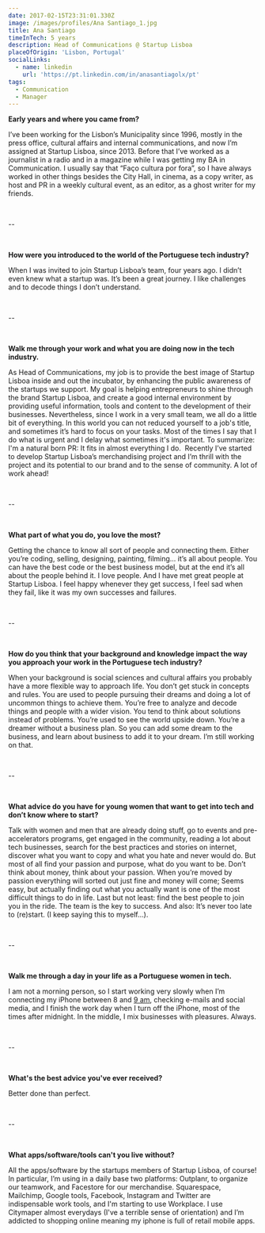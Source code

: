 ```yaml
---
date: 2017-02-15T23:31:01.330Z
image: /images/profiles/Ana Santiago_1.jpg
title: Ana Santiago
timeInTech: 5 years
description: Head of Communications @ Startup Lisboa
placeOfOrigin: 'Lisbon, Portugal'
socialLinks:
  - name: linkedin
    url: 'https://pt.linkedin.com/in/anasantiagolx/pt'
tags:
  - Communication
  - Manager
---
```


**Early years and where you came from?**

I’ve been working for the Lisbon’s Municipality since
1996, mostly in the press office, cultural affairs and internal communications,
and now I’m assigned at Startup Lisboa, since 2013. Before that I’ve worked as
a journalist in a radio and in a magazine while I was getting my BA in
Communication. I usually say that “Faço cultura por fora”, so I have always
worked in other things besides the City Hall, in cinema, as a copy writer, as
host and PR in a weekly cultural event, as an editor, as a ghost writer for my
friends.

 

--

 

**How
were you introduced to the world of the Portuguese tech industry?**

When I was invited to join Startup Lisboa’s team, four
years ago. I didn’t even knew what a startup was. It’s been a great journey. I
like challenges and to decode things I don’t understand.

 

--

 

**Walk me
through your work and what you are doing now in the tech industry.**

As Head of Communications, my job is to provide the
best image of Startup Lisboa inside and out the incubator, by enhancing the
public awareness of the startups we support. My goal is helping entrepreneurs
to shine through the brand Startup Lisboa, and create a good internal
environment by providing useful information, tools and content to the
development of their businesses. Nevertheless, since I work in a very small
team, we all do a little bit of everything. In this world you can not reduced
yourself to a job's title, and sometimes it’s hard to focus on your tasks. Most
of the times I say that I do what is urgent and I delay what sometimes it's
important. To summarize: I'm a natural born PR: It fits in almost everything I
do.  Recently I’ve started to develop Startup Lisboa’s merchandising
project and I’m thrill with the project and its potential to our brand and to
the sense of community. A lot of work ahead!

 

--

 

**What part of what you do, you love the most?**

Getting the chance to know all sort of people and
connecting them. Either you’re coding, selling, designing, painting, filming...
it’s all about people. You can have the best code or the best business model,
but at the end it’s all about the people behind it. I love people. And I have
met great people at Startup Lisboa. I feel happy whenever they get success, I
feel sad when they fail, like it was my own successes and failures.

 

--

 

**How do
you think that your background and knowledge impact the way you approach your
work in the Portuguese tech industry?**

When your background is social sciences and cultural
affairs you probably have a more flexible way to approach life. You don’t get
stuck in concepts and rules. You are used to people pursuing their dreams and
doing a lot of uncommon things to achieve them. You’re free to analyze and
decode things and people with a wider vision. You tend to think about solutions
instead of problems. You’re used to see the world upside down. You’re a dreamer
without a business plan. So you can add some dream to the business, and learn
about business to add it to your dream. I’m still working on that.

 

--

 

**What advice do you have for young women that want to
get into tech and don’t know where to start? **

Talk with women and men that are already doing stuff,
go to events and pre-accelerators programs, get engaged in the community,
reading a lot about tech businesses, search for the best practices and stories
on internet, discover what you want to copy and what you hate and never would
do. But most of all find your passion and purpose, what do you want to be.
Don’t think about money, think about your passion. When you’re moved by passion
everything will sorted out just fine and money will come; Seems easy, but
actually finding out what you actually want is one of the most difficult things
to do in life. Last but not least: find the best people to join you in the
ride. The team is the key to success. And also: It’s never too late to
\(re)start. (I keep saying this to myself…).

 

--

 

**Walk me
through a day in your life as a Portuguese women in tech.**

I am not a morning person, so I start working very
slowly when I’m connecting my iPhone between 8 and [9 am](http://airmail.calendar/2016-05-09%2009:00:00%20WEST), checking e-mails and social media, and I
finish the work day when I turn off the iPhone, most of the times after
midnight. In the middle, I mix businesses with pleasures. Always.

 

--

 

**What's the best advice you've ever received?**

Better done than perfect.

 

--

 

**What apps/software/tools can't you live without?**  

All the apps/software by the startups members of
Startup Lisboa, of course! In particular, I’m using in a daily base two
platforms: Outplanr, to organize our teamwork, and Facestore for our
merchandise. Squarespace, Mailchimp, Google tools, Facebook, Instagram and
Twitter are indispensable work tools, and I'm starting to use Workplace. I use
Citymaper almost everydays (I've a terrible sense of orientation) and I’m
addicted to shopping online meaning my iphone is full of retail mobile apps.